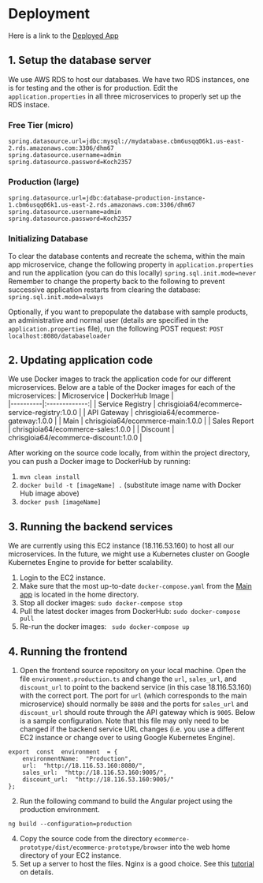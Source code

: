 # Deployment

Here is a link to the [Deployed App](http://54.85.70.2/)

## 1. Setup the database server
We use AWS RDS to host our databases. We have two RDS instances, one is for testing and the other is for production. Edit the `application.properties` in all three microservices to properly set up the RDS instace.

### Free Tier (micro)
```
spring.datasource.url=jdbc:mysql://mydatabase.cbm6usqq06k1.us-east-2.rds.amazonaws.com:3306/dhm67  
spring.datasource.username=admin  
spring.datasource.password=Koch2357
```
### Production (large)
```
spring.datasource.url=jdbc:database-production-instance-1.cbm6usqq06k1.us-east-2.rds.amazonaws.com:3306/dhm67  
spring.datasource.username=admin  
spring.datasource.password=Koch2357
```

### Initializing Database
To clear the database contents and recreate the schema, within the main app microservice, change the following property in `application.properties` and run the application (you can do this locally)
`` spring.sql.init.mode=never ``
Remember to change the property back to the following to prevent successive application restarts from clearing the database:
`` spring.sql.init.mode=always ``

Optionally, if you want to prepopulate the database with sample products, an administrative and normal user (details are specified in the `application.properties` file), run the following POST request:
``POST localhost:8080/databaseloader``

## 2. Updating application code
We use Docker images to track the application code for our different microservices. Below are a table of the Docker images for each of the microservices:
| Microservice   |      DockerHub Image |    
|----------|:-------------:|
| Service Registry |  chrisgioia64/ecommerce-service-registry:1.0.0 |
| API Gateway |    chrisgioia64/ecommerce-gateway:1.0.0   |
| Main | chrisgioia64/ecommerce-main:1.0.0 |
| Sales Report | chrisgioia64/ecommerce-sales:1.0.0 |
| Discount | chrisgioia64/ecommerce-discount:1.0.0 |

After working on the source code locally, from within the project directory, you can push a Docker image to DockerHub by running:
1. `mvn clean install`
2. `docker build -t [imageName] .` (substitute image name with Docker Hub image above)
3. `docker push [imageName]`

## 3. Running the backend services
We are currently using this EC2 instance (18.116.53.160) to host all our microservices. In the future, we might use a Kubernetes cluster on Google Kubernetes Engine to provide for better scalability.

1. Login to the EC2 instance.
2. Make sure that the most up-to-date `docker-compose.yaml` from the [Main app](https://github.com/mseliuzhytski/Cogent-Capstone-Ecommerce-Service-Registry) is located in the home directory.
3. Stop all docker images: ``sudo docker-compose stop``
4. Pull the latest docker images from DockerHub:  ``sudo docker-compose pull``
5. Re-run the docker images: `` sudo docker-compose up``

## 4. Running the frontend

1. Open the frontend source repository on your local machine. Open the file `environment.production.ts` and change the `url`, `sales_url`, and `discount_url` to point to the backend service (in this case 18.116.53.160) with the correct port. The port for `url` (which corresponds to the main microservice) should normally be `8080` and the ports for `sales_url` and `discount_url` should route through the API gateway which is `9005`. Below is a sample configuration. Note that this file may only need to be changed if the backend service URL changes (i.e. you use a different EC2 instance or change over to using Google Kubernetes Engine).
```
export  const  environment  = {
	environmentName:  "Production",
	url:  "http://18.116.53.160:8080/",
	sales_url:  "http://18.116.53.160:9005/",
	discount_url:  "http://18.116.53.160:9005/"
};
```
2. Run the following command to build the Angular project using the production environment.
```
ng build --configuration=production
```
4. Copy the source code from the directory `ecommerce-prototype/dist/ecommerce-prototype/browser` into the web home directory of your EC2 instance.
5. Set up a server to host the files. Nginx is a good choice. See this [tutorial](https://www.youtube.com/watch?v=7jyzbY5iKKY&ab_channel=TheQuickDesk) on details.
